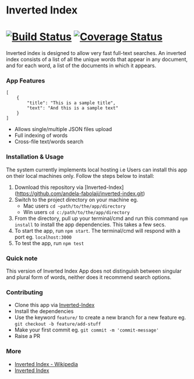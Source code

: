 # Inverted Index
# [![Build Status](https://travis-ci.org/andela-fabolaji/inverted-index.svg?branch=develop)](https://travis-ci.org/andela-fabolaji/inverted-index) [![Coverage Status](https://coveralls.io/repos/github/andela-fabolaji/inverted-index/badge.svg?branch=master)](https://coveralls.io/github/andela-fabolaji/inverted-index?branch=master)

Inverted index is designed to allow very fast full-text searches. An inverted index consists of a list of all the unique words that appear in any document, and for each word, a list of the documents in which it appears.

### App Features
```
[
    {
        "title": "This is a sample title",
        "text": "And this is a sample text"
    }
]
```
- Allows single/multiple JSON files upload
- Full indexing of words
- Cross-file text/words search

### Installation & Usage
The system currently implements local hosting i.e Users can install this app on their local machines only. Follow the steps below to install:

1.  Download this repository via [Inverted-Index] (https://github.com/andela-fabolaji/inverted-index.git)
2.  Switch to the project directory on your machine eg.
    - Mac users `cd ~path/to/the/app/directory`
    - Win users `cd c:/path/to/the/app/directory`
3.  From the directory, pull up your terminal/cmd and run this command `npm install` to install the app dependencies. This takes a few secs.
4.  To start the app, run `npm start`. The terminal/cmd will respond with a port eg. `localhost:3000`
5.  To test the app, run `npm test`

### Quick note
This version of Inverted Index App does not distinguish between singular and plural form of words, neither does it recommend search options.

### Contributing
- Clone this app via [Inverted-Index](https://github.com/andela-fabolaji/inverted-index.git)
- Install the dependencies
- Use the keyword `feature/` to create a new branch for a new feature eg. `git checkout -b feature/add-stuff`
- Make your first commit eg. `git commit -m 'commit-message'`
- Raise a PR

### More
- [Inverted Index - Wikipedia](https://en.wikipedia.org/wiki/Inverted_index)
- [Inverted Index](https://www.elastic.co/guide/en/elasticsearch/guide/current/inverted-index.html)